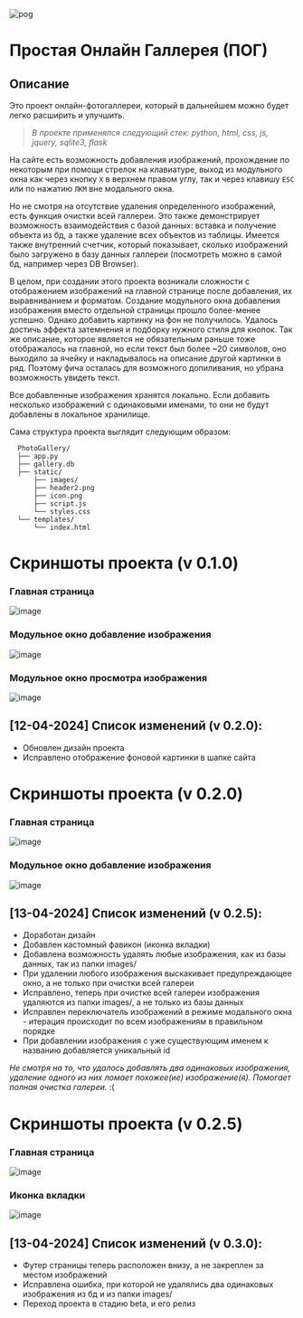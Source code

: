 ![pog](https://github.com/Kramedart86/PhotoGallery/assets/111295359/526b98d8-5ab6-4c73-b5c4-daf55ff7ee91)
# Простая Онлайн Галлерея (ПОГ)

## Описание

Это проект онлайн-фотогаллереи, который в дальнейшем можно будет легко расширить и улучшить. 

>  _В проекте применялся следующий стек: python, html, css, js, jquery, sqlite3, flask_

На сайте есть возможность добавления изображений, прохождение по некоторым при помощи стрелок на клавиатуре, выход из модульного окна как через кнопку `Х` в верхнем правом углу, так и через клавишу `ESC` или по нажатию `ЛКМ` вне модального окна. 

Но не смотря на отсутствие удаления определенного изображений, есть функция очистки всей галлереи. 
Это также демонстрирует возможность взаимодействия с базой данных: вставка и получение объекта из бд, а также удаление всех объектов из таблицы.
Имеется также внутренний счетчик, который показывает, сколько изображений было загружено в базу данных галлереи (посмотреть можно в самой бд, например через DB Browser).

В целом, при создании этого проекта возникали сложности с отображением изображений на главной странице после добавления, их выравниванием и форматом. 
Создание модульного окна добавления изображения вместо отдельной страницы прошло более-менее успешно. Однако добавить картинку на фон не получилось. Удалось достичь эффекта затемнения и подборку нужного стиля для кнопок. Так же описание, которое является не обязательным раньше тоже отображалось на главной, но если текст был более ~20 символов, оно выходило за ячейку и накладывалось на описание другой картинки в ряд. Поэтому фича осталась для возможного допиливания, но убрана возможность увидеть текст.

Все добавленные изображения хранятся локально. Если добавить несколько изображений с одинаковыми именами, то они не будут добавлены в локальное хранилище.

Сама структура проекта выглядит следующим образом:

      PhotoGallery/
      ├── app.py
      ├── gallery.db
      ├── static/
          ├── images/
          ├── header2.png
          ├── icon.png
          ├── script.js
          └── styles.css
      └── templates/
          └── index.html

# Скриншоты проекта (v 0.1.0)

### Главная страница
![image](https://github.com/Kramedart86/PhotoGallery/assets/111295359/8c580699-1488-4a7f-9c51-25aa73f5daa0)

### Модульное окно добавление изображения 
![image](https://github.com/Kramedart86/PhotoGallery/assets/111295359/e6adeb5e-1c46-4e00-a635-459ece9769dd)

### Модульное окно просмотра изображения

![image](https://github.com/Kramedart86/PhotoGallery/assets/111295359/46d166dd-ed26-4e25-bc3c-c46b2c801b99)


## [12-04-2024] Список изменений (v 0.2.0):
* Обновлен дизайн проекта
* Исправлено отображение фоновой картинки в шапке сайта

# Скриншоты проекта (v 0.2.0)

### Главная страница
![image](https://github.com/Kramedart86/PhotoGallery/assets/111295359/013f1794-a9a4-4eb9-b9ad-c590039b4c8f)

### Модульное окно добавление изображения 
![image](https://github.com/Kramedart86/PhotoGallery/assets/111295359/7a71261a-5b97-496e-8469-ffa394aaf89c)


## [13-04-2024] Список изменений (v 0.2.5):
* Доработан дизайн
* Добавлен кастомный фавикон (иконка вкладки)
* Добавлена возможность удалять любые изображения, как из базы данных, так из папки images/
* При удалении любого изображения выскакивает предупреждающее окно, а не только при очистки всей галереи
* Исправлено, теперь при очистке всей галереи изображения удаляются из папки images/, а не только из базы данных
* Исправлен переключатель изображений в режиме модального окна - итерация происходит по всем изображениям в правильном порядке
* При добавлении изображения с уже существующим именем к названию добавляется уникальный id

_Не смотря на то, что удалось добавлять два одинаковых изображения, удаление одного из них ломает похожее(ие) изображение(я). Помогает полная очистка галереи._ :(


# Скриншоты проекта (v 0.2.5)

### Главная страница
![image](https://github.com/Kramedart86/PhotoGallery/assets/111295359/62af566f-4785-49c4-a7d9-70bc9165b9df)

### Иконка вкладки
![image](https://github.com/Kramedart86/PhotoGallery/assets/111295359/73058bdc-8762-4178-a6a1-a4836d8779af)


## [13-04-2024] Список изменений (v 0.3.0):
* Футер страницы теперь расположен внизу, а не закреплен за местом изображений
* Исправлена ошибка, при которой не удалялись два одинаковых изображения из бд и из папки images/
* Переход проекта в стадию beta, и его релиз
